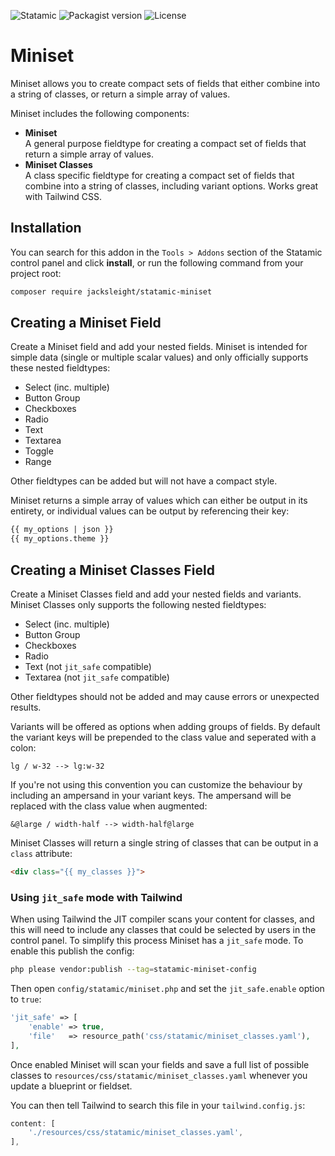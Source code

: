 <!-- statamic:hide -->

![Statamic](https://flat.badgen.net/badge/Statamic/3.3+/FF269E)
![Packagist version](https://flat.badgen.net/packagist/v/jacksleight/statamic-miniset)
![License](https://flat.badgen.net/github/license/jacksleight/statamic-miniset)

# Miniset 

<!-- /statamic:hide -->

Miniset allows you to create compact sets of fields that either combine into a string of classes, or return a simple array of values.

Miniset includes the following components:

* **Miniset**  
  A general purpose fieldtype for creating a compact set of fields that return a simple array of values.
* **Miniset Classes**  
  A class specific fieldtype for creating a compact set of fields that combine into a string of classes, including variant options. Works great with Tailwind CSS.

## Installation

You can search for this addon in the `Tools > Addons` section of the Statamic control panel and click **install**, or run the following command from your project root:

```bash
composer require jacksleight/statamic-miniset
```

## Creating a Miniset Field

Create a Miniset field and add your nested fields. Miniset is intended for simple data (single or multiple scalar values) and only officially supports these nested fieldtypes:

* Select (inc. multiple)
* Button Group
* Checkboxes
* Radio
* Text
* Textarea
* Toggle
* Range

Other fieldtypes can be added but will not have a compact style. 

Miniset returns a simple array of values which can either be output in its entirety, or individual values can be output by referencing their key:

```html
{{ my_options | json }}
{{ my_options.theme }}
```

## Creating a Miniset Classes Field

Create a Miniset Classes field and add your nested fields and variants. Miniset Classes only supports the following nested fieldtypes:

* Select (inc. multiple)
* Button Group
* Checkboxes
* Radio
* Text (not `jit_safe` compatible)
* Textarea (not `jit_safe` compatible)

Other fieldtypes should not be added and may cause errors or unexpected results.

Variants will be offered as options when adding groups of fields. By default the variant keys will be prepended to the class value and seperated with a colon:

```text
lg / w-32 --> lg:w-32
```

If you're not using this convention you can customize the behaviour by including an ampersand in your variant keys. The ampersand will be replaced with the class value when augmented:

```text
&@large / width-half --> width-half@large
```

Miniset Classes will return a single string of classes that can be output in a `class` attribute:

```html
<div class="{{ my_classes }}">
```

### Using `jit_safe` mode with Tailwind

When using Tailwind the JIT compiler scans your content for classes, and this will need to include any classes that could be selected by users in the control panel. To simplify this process Miniset has a `jit_safe` mode. To enable this publish the config:

```bash
php please vendor:publish --tag=statamic-miniset-config
```

Then open `config/statamic/miniset.php` and set the `jit_safe.enable` option to `true`:

```php
'jit_safe' => [
    'enable' => true,
    'file'   => resource_path('css/statamic/miniset_classes.yaml'),
],
```

Once enabled Miniset will scan your fields and save a full list of possible classes to `resources/css/statamic/miniset_classes.yaml` whenever you update a blueprint or fieldset.

You can then tell Tailwind to search this file in your `tailwind.config.js`:

```js
content: [
    './resources/css/statamic/miniset_classes.yaml',
],
```
